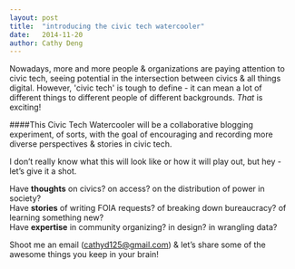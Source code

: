 ```yaml
---
layout: post
title:  "introducing the civic tech watercooler"
date:   2014-11-20
author: Cathy Deng
---
```


Nowadays, more and more people & organizations are paying attention to civic tech, seeing potential in the intersection between civics & all things digital. However, 'civic tech' is tough to define - it can mean a lot of different things to different people of different backgrounds. *That* is exciting!

####This Civic Tech Watercooler will be a collaborative blogging experiment, of sorts, with the goal of encouraging and recording more diverse perspectives & stories in civic tech.

I don’t really know what this will look like or how it will play out, but hey - let’s give it a shot.

Have **thoughts** on civics? on access? on the distribution of power in society?  
Have **stories** of writing FOIA requests? of breaking down bureaucracy? of learning something new?  
Have **expertise** in community organizing? in design? in wrangling data?

Shoot me an email (cathyd125@gmail.com) & let’s share some of the awesome things you keep in your brain!